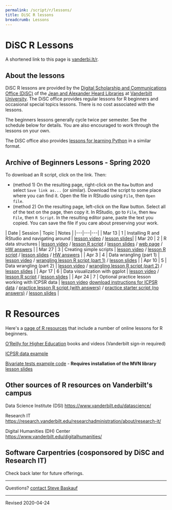 ```yaml
---
permalink: /script/r/lessons/
title: DiSC R lessons
breadcrumb: Lessons
---
```


# DiSC R Lessons

A shortened link to this page is [vanderbi.lt/r](http://vanderbi.lt/r).

## About the lessons

DiSC R lessons are provided by the [Digital Scholarship and Communications Office (DiSC)](https://www.library.vanderbilt.edu/scholarly/) of the [Jean and Alexander Heard Libraries](https://www.library.vanderbilt.edu/) at [Vanderbilt University](https://www.vanderbilt.edu/).  The DiSC office provides regular lessons for R beginners and occasional special topics lessons.  There is no cost associated with the lessons.

The beginners lessons generally cycle twice per semester.  See the schedule below for details.  You are also encouraged to work through the lessons on your own.   

The DiSC office also provides [lessons for learning Python](https://heardlibrary.github.io/digital-scholarship/script/python/wg/) in a similar format.

## Archive of Beginners Lessons - Spring 2020

To download an R script, click on the link.  Then:

- (method 1) On the resulting page, right-click on the `Raw` button and select `Save link as...` (or similar).  Download the script to some place where you can find it. Open the file in RStudio using `File`, then `Open file`.
- (method 2) On the resulting page, left-click on the Raw button. Select all of the text on the page, then copy it.  In RStudio, go to `File`, then `New File`, then `R Script`.  In the resulting editor pane, paste the text you copied.  You can save the file if you care about preserving your work.

| Date | Session | Topic | Notes |
|---|---|---|
| Mar 13 | 1 | Installing R and RStudio and navigating around | [lesson video](../#introduction-video) / [lesson slides](../presentations/lesson1-r-rstudio.pdf)|
| Mar 20 | 2 | R data structures | [lesson video](https://youtu.be/uDkgK3SoCbg) / [lesson R script](https://github.com/HeardLibrary/digital-scholarship/blob/master/code/r/lesson2-structures.R) / [lesson slides](../presentations/lesson2-structures.pdf) / [web page](../structures) / [HW answers](https://github.com/HeardLibrary/digital-scholarship/blob/master/code/r/lesson2-structures-answers.R) |
| Mar 27 | 3 | Creating simple scripts | [lesson video](https://youtu.be/-26V8J9SfkA) / [lesson R script](https://github.com/HeardLibrary/digital-scholarship/blob/master/code/r/lesson3-scripts.R) / [lesson slides](../presentations/lesson3-scripts.pdf) / [HW answers](https://github.com/HeardLibrary/digital-scholarship/blob/master/code/r/lesson3-scripts-answers.R) |
| Apr 3 | 4 | Data wrangling (part 1) | [lesson video](https://youtu.be/UnsC_S-nxTI) / [wrangling lesson R script (part 1)](https://github.com/HeardLibrary/digital-scholarship/blob/master/code/r/lesson4-wrangle1.R) / [lesson slides](../presentations/lesson4-wrangle1.pdf) |
| Apr 10 | 5 | Data wrangling (part 2) | [lesson video](https://youtu.be/BlSbawB0erY) / [wrangling lesson R script (part 2)](https://github.com/HeardLibrary/digital-scholarship/blob/master/code/r/lesson5-wrangle2.R) / [lesson slides](../presentations/lesson5-wrangle2.pdf) |
| Apr 17 | 6 | Data visualization with ggplot | [lesson video](https://youtu.be/51ZbsobTQwE) / [lesson R script](https://github.com/HeardLibrary/digital-scholarship/blob/master/code/r/lesson6-viz.R) / [lesson slides](../presentations/lesson6-viz.pdf) |
| Apr 24 | 7 | Optional practice lesson working with ICPSR data | [lesson video](https://youtu.be/GiAVbtx_B_c) [download instructions for ICPSR data](../nlsaah/) /  [practice lesson R script (with answers)](https://github.com/HeardLibrary/digital-scholarship/blob/master/code/r/wrangle-nls-answers.R) / [practice starter script (no answers)](https://github.com/HeardLibrary/digital-scholarship/blob/master/code/r/wrangle-nls.R) / [lesson slides](../presentations/lesson7-wrangle3.pdf) |


# R Resources

Here's a [page of R resources](../) that include a number of online lessons for R beginners.

[O’Reilly for Higher Education](http://www.library.vanderbilt.edu/eres?id=1676) books and videos (Vanderbilt sign-in required)

[ICPSR data example](../nlsaah/)

[Bivariate tests example code](https://github.com/HeardLibrary/digital-scholarship/blob/master/code/r/bivariate_tests_assumptions.R) - **Requires installation of the MVN library** [lesson slides](../presentations/bivariate-analysis.pdf)

## Other sources of R resources on Vanderbilt's campus

Data Science Institute (DSI) <https://www.vanderbilt.edu/datascience/>

Research IT <https://research.vanderbilt.edu/researchadministration/about/research-it/>

Digital Humanities (DH) Center <https://www.vanderbilt.edu/digitalhumanities/>

## Software Carpentries (cosponsored by DiSC and Research IT)

Check back later for future offerings.

--------------------

Questions? [contact Steve Baskauf](mailto:steve.baskauf@vanderbilt.edu)

----
Revised 2020-04-24
